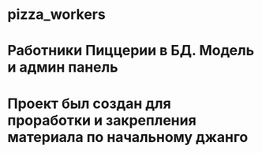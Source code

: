# pizza_workers
# Работники Пиццерии в БД. Модель и админ панель 
# Проект был создан для проработки и закрепления материала по начальному джанго

